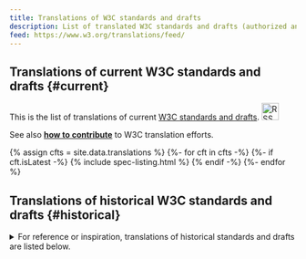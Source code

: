 ```yaml
---
title: Translations of W3C standards and drafts
description: List of translated W3C standards and drafts (authorized and volunteer translations)
feed: https://www.w3.org/translations/feed/
---
```


## Translations of current W3C standards and drafts  {#current}

This is the list of translations of current [W3C standards and drafts](https://www.w3.org/TR/). [<img class="icon" src="https://www.w3.org/assets/website-2021/svg/rss.svg" width="30" height="30" alt="RSS feed" aria-hidden="true">]({{page.feed}})

See also [**how to contribute**](contribute/) to W3C translation efforts.

{% assign cfts = site.data.translations %}
{%- for cft in cfts -%}
  {%- if cft.isLatest -%}
    {% include spec-listing.html %}
  {% endif -%}
{%- endfor %}

## Translations of historical W3C standards and drafts  {#historical}

<details>
  <summary>For reference or inspiration, translations of historical standards and drafts are listed below.</summary>
  <p>Historical technical reports are ones that have been superseded or marked as obsolete.</p>

  {%- for cft in site.data.translations -%}
  {%- unless cft.isLatest -%}
    {% include spec-listing.html %}
  {% endunless -%}
  {%- endfor -%}
</details>
